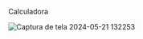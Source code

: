 Calculadora 

![Captura de tela 2024-05-21 132253](https://github.com/isadoradutramartins/GUI-Java-Calculator/assets/147355863/1e964229-be86-4277-9965-bd6705edcc10)

